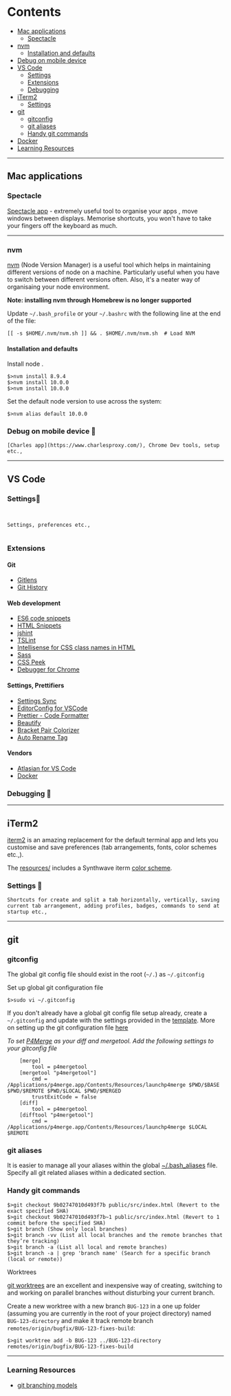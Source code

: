 # Contents
- [Mac applications](#mac-applications)
    - [Spectacle](#spectacle)
- [nvm](#nvm)
    - [Installation and defaults](#installation-and-defaults)
- [Debug on mobile device](#debug-on-mobile-device)
- [VS Code](#vs-code)
    - [Settings](#settings)
    - [Extensions](#extensions)
    - [Debugging](#debugging)
- [iTerm2](#iTerm2)
    - [Settings](#iterm2-settings)
- [git](#git)
    - [gitconfig](#gitconfig)
    - [git aliases](#git-aliases)
    - [Handy git commands](#handy-git-commands)
- [Docker](#docker)
- [Learning Resources](http://google.co.uk)

---
## Mac applications
### Spectacle
[Spectacle app](https://www.spectacleapp.com/) - extremely useful tool to organise your apps , move windows between displays. Memorise shortcuts, you won't have to take your fingers off the keyboard as much. 

---
### nvm
[nvm](https://github.com/nvm-sh/nvm) (Node Version Manager) is a useful tool which helps in maintaining different versions of node on a machine. Particularly useful when you have to switch between different versions often. Also, it's a neater way of organisaing your node environment. 

**Note: installing nvm through Homebrew is no longer supported**

Update `~/.bash_profile` or your `~/.bashrc` with the following line at the end of the file:
```
[[ -s $HOME/.nvm/nvm.sh ]] && . $HOME/.nvm/nvm.sh  # Load NVM
```

#### Installation and defaults

Install node . 
```
$>nvm install 8.9.4
$>nvm install 10.0.0
$>nvm install 10.0.0
```
Set the default node version to use across the system:
```
$>nvm alias default 10.0.0
```

### Debug on mobile device 📝
```
[Charles app](https://www.charlesproxy.com/), Chrome Dev tools, setup etc.,
```
---
## VS Code

### Settings📝

```


Settings, preferences etc.,


```

### Extensions

#### Git
* [Gitlens](https://marketplace.visualstudio.com/items?itemName=eamodio.gitlens)
* [Git History](https://marketplace.visualstudio.com/items?itemName=donjayamanne.githistory)

#### Web development
* [ES6 code snippets](https://marketplace.visualstudio.com/items?itemName=xabikos.JavaScriptSnippets)
* [HTML Snippets](https://marketplace.visualstudio.com/items?itemName=abusaidm.html-snippets)
* [jshint](https://marketplace.visualstudio.com/items?itemName=dbaeumer.jshint)
* [TSLint](https://marketplace.visualstudio.com/items?itemName=ms-vscode.vscode-typescript-tslint-plugin)
* [Intellisense for CSS class names in HTML](https://marketplace.visualstudio.com/items?itemName=Zignd.html-css-class-completion)
* [Sass](https://marketplace.visualstudio.com/items?itemName=robinbentley.sass-indented)
* [CSS Peek](https://marketplace.visualstudio.com/items?itemName=pranaygp.vscode-css-peek)
* [Debugger for Chrome](https://marketplace.visualstudio.com/items?itemName=msjsdiag.debugger-for-chrome)

#### Settings, Prettifiers
* [Settings Sync](https://marketplace.visualstudio.com/items?itemName=Shan.code-settings-sync)
* [EditorConfig for VSCode](https://marketplace.visualstudio.com/items?itemName=EditorConfig.EditorConfig)
* [Prettier - Code Formatter](https://marketplace.visualstudio.com/items?itemName=esbenp.prettier-vscode)
* [Beautify](https://marketplace.visualstudio.com/items?itemName=HookyQR.beautify)
* [Bracket Pair Colorizer](https://marketplace.visualstudio.com/items?itemName=CoenraadS.bracket-pair-colorizer)
* [Auto Rename Tag](https://marketplace.visualstudio.com/items?itemName=formulahendry.auto-rename-tag)

#### Vendors
* [Atlasian for VS Code](https://marketplace.visualstudio.com/items?itemName=Atlassian.atlascode)
* [Docker](https://marketplace.visualstudio.com/items?itemName=PeterJausovec.vscode-docker)

### Debugging 📝
---

## iTerm2
[iterm2](https://www.iterm2.com/) is an amazing replacement for the default terminal app and lets you customise and save preferences (tab arrangements, fonts, color schemes etc.,). 

The [resources/](resources/) includes a Synthwave iterm [color scheme](resources/iterm2/synthwave84.itermcolors). 

### Settings 📝
```
Shortcuts for create and split a tab horizontally, vertically, saving current tab arrangement, adding profiles, badges, commands to send at startup etc.,
```
---

## git
### gitconfig 

The global git config file should exist in the root (`~/.`) as `~/.gitconfig`

Set up global git configuration file
```
$>sudo vi ~/.gitconfig
```

If you don't already have a global git config file setup already, create a `~/.gitconfig` and update with the settings provided in the [template](resources/root/.gitconfig). More on setting up the git configuration file [here](https://www.atlassian.com/git/tutorials/setting-up-a-repository/git-config)

*To set [P4Merge](https://www.perforce.com/products/helix-core-apps/merge-diff-tool-p4merge) as your diff and mergetool. Add the following settings to your gitconfig file*
```
    [merge]
        tool = p4mergetool
    [mergetool "p4mergetool"]
        cmd = /Applications/p4merge.app/Contents/Resources/launchp4merge $PWD/$BASE $PWD/$REMOTE $PWD/$LOCAL $PWD/$MERGED
        trustExitCode = false
    [diff]
        tool = p4mergetool
    [difftool "p4mergetool"]
        cmd = /Applications/p4merge.app/Contents/Resources/launchp4merge $LOCAL $REMOTE
```
### git aliases
It is easier to manage all your aliases within the global [~/.bash_aliases](resources/root/.bash_aliases) file. Specify all git related aliases within a dedicated section. 

### Handy git commands
```
$>git checkout 9b02747010d493f7b public/src/index.html (Revert to the exact specified SHA)
$>git checkout 9b02747010d493f7b~1 public/src/index.html (Revert to 1 commit before the specified SHA)
$>git branch (Show only local branches)
$>git branch -vv (List all local branches and the remote branches that they’re tracking)
$>git branch -a (List all local and remote branches)
$>git branch -a | grep 'branch name' (Search for a specific branch (local or remote))
```
Worktrees

[git worktrees](https://git-scm.com/docs/git-worktree) are an excellent and inexpensive way of creating, switching to and working on parallel branches without disturbing your current branch. 

Create a new worktree with a new branch `BUG-123` in a one up folder (assuming you are currently in the root of your project directory) named `BUG-123-directory` and make it track remote branch `remotes/origin/bugfix/BUG-123-fixes-build`:
```
$>git worktree add -b BUG-123 ../BUG-123-directory remotes/origin/bugfix/BUG-123-fixes-build
```
---
### Learning Resources
* [git branching models](https://www.atlassian.com/git/tutorials/comparing-workflows/gitflow-workflow)
